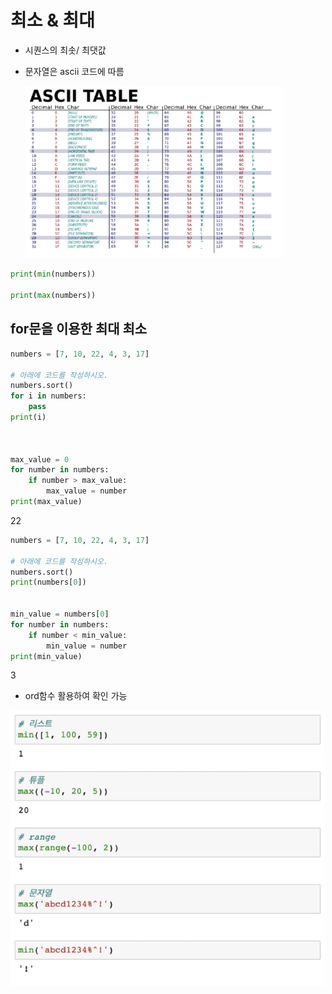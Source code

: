 # 최소 & 최대

- 시퀀스의 최솟/ 최댓값

- 문자열은 ascii 코드에 따름

  <img src="4.Container(컨테이너).assets/image-20210719142040147.png" alt="image-20210719142040147" style="zoom: 67%;" />

```python
print(min(numbers))

print(max(numbers))

```



## for문을 이용한 최대 최소

```python
numbers = [7, 10, 22, 4, 3, 17]

# 아래에 코드를 작성하시오.
numbers.sort()
for i in numbers:
    pass
print(i)



max_value = 0
for number in numbers:
    if number > max_value:
        max_value = number
print(max_value)    
```

22



```python
numbers = [7, 10, 22, 4, 3, 17]

# 아래에 코드를 작성하시오.
numbers.sort()
print(numbers[0])


min_value = numbers[0]
for number in numbers:
    if number < min_value:
        min_value = number
print(min_value)
```

3



- ord함수 활용하여 확인 가능

<img src="min, max.assets/image-20210719142027501.png" alt="image-20210719142027501" style="zoom: 67%;" />
